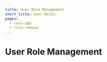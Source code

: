 ```yaml
---
title: User Role Management
short_title: User Roles
pages:
  - role-add
  - role-remove
---
```

User Role Management
====================
